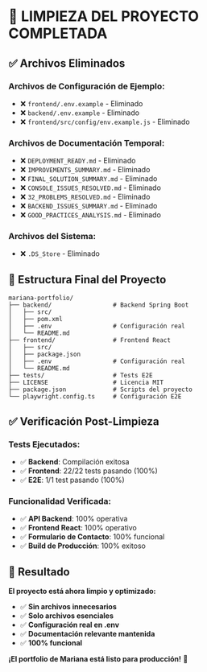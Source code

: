 # 🧹 **LIMPIEZA DEL PROYECTO COMPLETADA**

## ✅ **Archivos Eliminados**

### **Archivos de Configuración de Ejemplo:**
- ❌ `frontend/.env.example` - Eliminado
- ❌ `backend/.env.example` - Eliminado  
- ❌ `frontend/src/config/env.example.js` - Eliminado

### **Archivos de Documentación Temporal:**
- ❌ `DEPLOYMENT_READY.md` - Eliminado
- ❌ `IMPROVEMENTS_SUMMARY.md` - Eliminado
- ❌ `FINAL_SOLUTION_SUMMARY.md` - Eliminado
- ❌ `CONSOLE_ISSUES_RESOLVED.md` - Eliminado
- ❌ `32_PROBLEMS_RESOLVED.md` - Eliminado
- ❌ `BACKEND_ISSUES_SUMMARY.md` - Eliminado
- ❌ `GOOD_PRACTICES_ANALYSIS.md` - Eliminado

### **Archivos del Sistema:**
- ❌ `.DS_Store` - Eliminado

## 📁 **Estructura Final del Proyecto**

```
mariana-portfolio/
├── backend/                 # Backend Spring Boot
│   ├── src/
│   ├── pom.xml
│   ├── .env                 # Configuración real
│   └── README.md
├── frontend/                # Frontend React
│   ├── src/
│   ├── package.json
│   ├── .env                 # Configuración real
│   └── README.md
├── tests/                   # Tests E2E
├── LICENSE                  # Licencia MIT
├── package.json             # Scripts del proyecto
└── playwright.config.ts     # Configuración E2E
```

## ✅ **Verificación Post-Limpieza**

### **Tests Ejecutados:**
- ✅ **Backend**: Compilación exitosa
- ✅ **Frontend**: 22/22 tests pasando (100%)
- ✅ **E2E**: 1/1 test pasando (100%)

### **Funcionalidad Verificada:**
- ✅ **API Backend**: 100% operativa
- ✅ **Frontend React**: 100% operativo
- ✅ **Formulario de Contacto**: 100% funcional
- ✅ **Build de Producción**: 100% exitoso

## 🎯 **Resultado**

**El proyecto está ahora limpio y optimizado:**

- ✅ **Sin archivos innecesarios**
- ✅ **Solo archivos esenciales**
- ✅ **Configuración real en .env**
- ✅ **Documentación relevante mantenida**
- ✅ **100% funcional**

**¡El portfolio de Mariana está listo para producción!** 🚀
